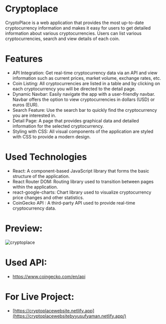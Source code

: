 
# Cryptoplace

CryptoPlace is a web application that provides the most up-to-date cryptocurrency information and makes it easy for users to get detailed information about various cryptocurrencies. Users can list various cryptocurrencies, search and view details of each coin.

# Features
- API Integration: Get real-time cryptocurrency data via an API and view information such as current prices, market volume, exchange rates, etc.
- Coin Listing: All cryptocurrencies are listed in a table and by clicking on each cryptocurrency you will be directed to the detail page.
- Dynamic Navbar: Easily navigate the app with a user-friendly navbar. Navbar offers the option to view cryptocurrencies in dollars (USD) or euros (EUR).
- Search Feature: Use the search bar to quickly find the cryptocurrency you are interested in.
- Detail Page: A page that provides graphical data and detailed information for the selected cryptocurrency.
- Styling with CSS: All visual components of the application are styled with CSS to provide a modern design.

# Used Technologies
- React: A component-based JavaScript library that forms the basic structure of the application.
- React Router DOM: Routing library used to transition between pages within the application.
- react-google-charts: Chart library used to visualize cryptocurrency price changes and other statistics.
- CoinGecko API : A third-party API used to provide real-time cryptocurrency data.

# Preview:

![cryptoplace](https://github.com/user-attachments/assets/ca40f059-7d37-4f6f-9a42-1e2ce6dad971)

# Used API:
- https://www.coingecko.com/en/api

# For Live Project:
- [https://cryptoplacewebsite.netlify.app](https://cryptoplacewebsitebyyusufyaman.netlify.app/)

